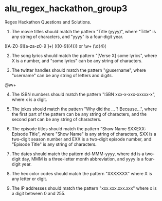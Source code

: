 # alu_regex_hackathon_group3

Regex Hackathon Questions and Solutions.

1. The movie titles should match the pattern "Title (yyyy)", where "Title" is any string of characters, and "yyyy" is a four-digit year.

([A-Z0-9][a-za-z0-9 ]+) \(([0-9]{4})\) or \w+ \(\d{4}\)

2. The song lyrics should match the pattern "[Verse X] some lyrics", where X is a number, and "some lyrics" can be any string of characters.



3. The twitter handles should match the pattern "@username", where "username" can be any string of letters and digits.

@\w+

4. The ISBN numbers should match the pattern "ISBN xxx-x-xxx-xxxxx-x", where x is a digit.



5. The jokes should match the pattern "Why did the ... ? Because...", where the first part of the pattern can be any string of characters, and the second part can be any string of characters.



6. The episode titles should match the pattern "Show Name SXXEXX: Episode Title", where "Show Name" is any string of characters, SXX is a two-digit season number and EXX is a two-digit episode number, and "Episode Title" is any string of characters.



7. The dates should match the pattern dd-MMM-yyyy, where dd is a two-digit day, MMM is a three-letter month abbreviation, and yyyy is a four-digit year.



8. The hex color codes should match the pattern "#XXXXXX" where X is any letter or digit.



9. The IP addresses should match the pattern "xxx.xxx.xxx.xxx" where x is a digit between 0 and 255.


